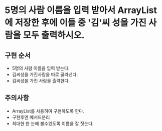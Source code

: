 # 5명의 사람 이름을 입력 받아서 ArrayList에 저장한 후에 이들 중 '김'씨 성을 가진 사람을 모두 출력하시오.

## 구현 순서
- 5명의 사람 이름을 입력 받는다.
- 김씨성을 가진사람을 따로 골라낸다.
- 김씨성을 가진 사람을 출력한다.

## 주의사항
- ArrayList를 사용하여 구현하도록 한다.
- 구현후엔 메서드분리
- 최대한 한 눈에 볼수있도록 이름을 잘 짓는다.